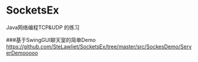 # SocketsEx
Java网络编程TCP&amp;UDP 的练习

###基于SwingGUI聊天室的简单Demo
https://github.com/SteLawliet/SocketsEx/tree/master/src/SockesDemo/ServerDemooooo
